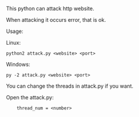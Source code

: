 This python can attack http website.

When attacking it occurs error, that is ok. 

Usage:
    
  Linux:
 
    python2 attack.py <website> <port>
 Windows:
 
    py -2 attack.py <website> <port>

You can change the threads in attack.py if you want.

Open the attack.py:

        thread_num = <number>
